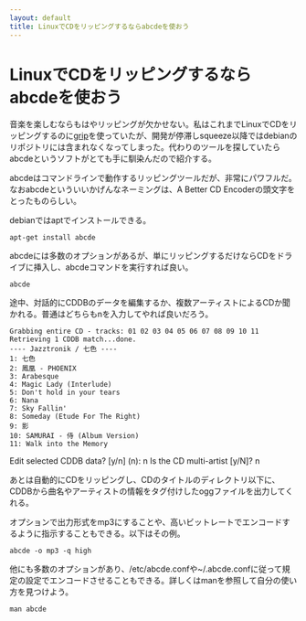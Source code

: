 ```yaml
---
layout: default
title: LinuxでCDをリッピングするならabcdeを使おう
---
```


# LinuxでCDをリッピングするならabcdeを使おう

音楽を楽しむならもはやリッピングが欠かせない。私はこれまでLinuxでCDをリッピングするのに[grip](http://sourceforge.net/projects/grip/)を使っていたが、開発が停滞しsqueeze以降ではdebianのリポジトリには含まれなくなってしまった。代わりのツールを探していたらabcdeというソフトがとても手に馴染んだので紹介する。

abcdeはコマンドラインで動作するリッピングツールだが、非常にパワフルだ。なおabcdeといういいかげんなネーミングは、A Better CD Encoderの頭文字をとったものらしい。

debianではaptでインストールできる。

    apt-get install abcde

abcdeには多数のオプションがあるが、単にリッピングするだけならCDをドライブに挿入し、abcdeコマンドを実行すれば良い。

    abcde

途中、対話的にCDDBのデータを編集するか、複数アーティストによるCDか聞かれる。普通はどちらもnを入力してやれば良いだろう。

    Grabbing entire CD - tracks: 01 02 03 04 05 06 07 08 09 10 11
    Retrieving 1 CDDB match...done.
    ---- Jazztronik / 七色 ----
    1: 七色
    2: 鳳凰 - PHOENIX
    3: Arabesque
    4: Magic Lady (Interlude)
    5: Don't hold in your tears
    6: Nana
    7: Sky Fallin'
    8: Someday (Etude For The Right)
    9: 影
    10: SAMURAI - 侍 (Album Version)
    11: Walk into the Memory

Edit selected CDDB data? [y/n] (n): n
Is the CD multi-artist [y/N]? n

あとは自動的にCDをリッピングし、CDのタイトルのディレクトリ以下に、CDDBから曲名やアーティストの情報をタグ付けしたoggファイルを出力してくれる。

オプションで出力形式をmp3にすることや、高いビットレートでエンコードするように指示することもできる。以下はその例。

    abcde -o mp3 -q high

他にも多数のオプションがあり、/etc/abcde.confや~/.abcde.confに従って規定の設定でエンコードさせることもできる。詳しくはmanを参照して自分の使い方を見つけよう。

    man abcde
